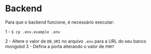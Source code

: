 # Backend

Para que o backend funcione, é necessário executar:

1 - `$ cp .env.example .env`

2 - Altere o valor de `DB_URI` no arquivo `.env` para a URL do seu banco mongobd
3 - Defina a porta alterando o valor de `PORT`
